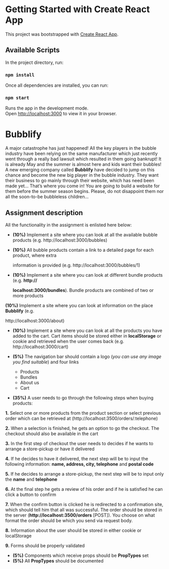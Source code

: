 # Getting Started with Create React App

This project was bootstrapped with [Create React App](https://github.com/facebook/create-react-app).

## Available Scripts

In the project directory, run:
### `npm install`

Once all dependencies are installed, you can run:
### `npm start`

Runs the app in the development mode.\
Open [http://localhost:3000](http://localhost:3000) to view it in your browser.

# **Bubblify**

A major catastrophe has just happened! All the key players in the bubble industry have been relying on the same manufacturer which just recently went through a really bad lawsuit which resulted in them going bankrupt! It is already May and the summer is almost here and kids want their bubbles! A new emerging company called **Bubblify** have decided to jump on this chance and become the new big player in the bubble industry. They want their business to go mainly through their website, which has need been made yet... That’s where you come in! You are going to build a website for them before the summer season begins. Please, do not disappoint them nor all the soon-to-be bubbleless children...

## **Assignment description**

All the functionality in the assignment is enlisted here below: 

- **(10%)** Implement a site where you can look at all the available bubble products (e.g. http://localhost:3000/bubbles)

- **(10%)** All bubble products contain a link to a detailed page for each product, where extra

  information is provided (e.g. http://localhost:3000/bubbles/1)

- **(10%)** Implement a site where you can look at different bundle products (e.g. **http://**

  **localhost:3000/bundles**). Bundle products are combined of two or more products 

**(10%)** Implement a site where you can look at information on the place **Bubblify** (e.g.

  http://localhost:3000/about)

- **(10%)** Implement a site where you can look at all the products you have added to the cart. Cart items should be stored either in **localStorage** or cookie and retrieved when the user comes back (e.g. http://localhost:3000/cart)

- **(5%)** The navigation bar should contain a logo (*you can use any image you find suitable*) and four links

  - Products 
  - Bundles 
  - About us 
  - Cart 

- **(35%)** A user needs to go through the following steps when buying products:  

**1.** Select one or more products from the product section or select previous order which can be retrieved at (http://localhost:3500/orders/:telephone)

**2.** When a selection is finished, he gets an option to go the checkout. The checkout should also be available in the cart

**3.** In the first step of checkout the user needs to decides if he wants to arrange a store-pickup or have it delivered

**4.** If he decides to have it delivered, the next step will be to input the following information: **name, address, city, telephone** and **postal code**

**5.**  If he decides to arrange a store-pickup, the next step will be to input only the **name** and **telephone** 

**6.** At the final step he gets a review of his order and if he is satisfied he can click a button to confirm 

**7.** When the confirm button is clicked he is redirected to a confirmation site, which should tell him that all was successful. The order should be stored in the server (**http://localhost:3500/orders** [POST]). You choose on what format the order should be which you send via request body. 

**8.** Information about the user should be stored in either cookie or localStorage 

**9.** Forms should be properly validated 

- **(5%)** Components which receive props should be **PropTypes** set 
- **(5%)** All **PropTypes** should be documented
